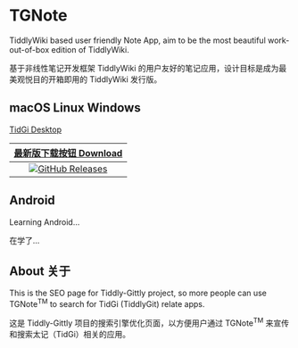 # TGNote

TiddlyWiki based user friendly Note App, aim to be the most beautiful work-out-of-box edition of TiddlyWiki.

基于非线性笔记开发框架 TiddlyWiki 的用户友好的笔记应用，设计目标是成为最美观悦目的开箱即用的 TiddlyWiki 发行版。

## macOS Linux Windows

[TidGi Desktop](https://github.com/tiddly-gittly/TidGi-Desktop)

|                                                                         [最新版下载按钮 Download](https://github.com/tiddly-gittly/TidGi-Desktop/releases/latest)                                                                         |
| :----------------------------------------------------------------------------------------------------------------------------------------------------------------------------------------------------------------------------------: |
| [![GitHub Releases](https://img.shields.io/github/downloads/tiddly-gittly/TidGi-Desktop/latest/total?label=Download%20Latest%20Release&style=for-the-badge)](https://github.com/tiddly-gittly/TidGi-Desktop/releases/latest) |

## Android

Learning Android…

在学了…

## About 关于

This is the SEO page for Tiddly-Gittly project, so more people can use TGNote<sup>TM</sup> to search for TidGi (TiddlyGit) relate apps.

这是 Tiddly-Gittly 项目的搜索引擎优化页面，以方便用户通过 TGNote<sup>TM</sup> 来宣传和搜索太记（TidGi）相关的应用。
